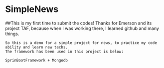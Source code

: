 # SimpleNews
##This is my first time to submit the codes!
	Thanks for Emerson and its project TAF, because when I was working there, I learned github and many things.
	
	
	
	
	So this is a demo for a simple project for news, to practice my code ability and learn new techs.
	The framework has been used in this project is below:
	
	SprinBootFramework + Mongodb
